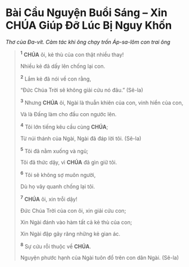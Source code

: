 # Bài Cầu Nguyện Buổi Sáng – Xin **CHÚA** Giúp Đỡ Lúc Bị Nguy Khốn
*Thơ của Đa-vít. Cảm tác khi ông chạy trốn Áp-sa-lôm con trai ông*

> <sup><b>1</b></sup> **CHÚA** ôi, kẻ thù của con thật nhiều thay!
>
> Nhiều kẻ đã dấy lên chống lại con.
>
> <sup><b>2</b></sup> Lắm kẻ đã nói về con rằng,
>
> “Đức Chúa Trời sẽ không giải cứu nó đâu.” (Sê-la)
>
> <sup><b>3</b></sup> Nhưng **CHÚA** ôi, Ngài là thuẫn khiên của con, vinh hiển của con,
>
> Và là Đấng làm cho đầu con ngước lên.
>
> <sup><b>4</b></sup> Tôi lớn tiếng kêu cầu cùng **CHÚA**;
>
> Từ núi thánh của Ngài, Ngài đã đáp lời tôi. (Sê-la)
>
> <sup><b>5</b></sup> Tôi đã nằm xuống và ngủ;
>
> Tôi đã thức dậy, vì **CHÚA** đã gìn giữ tôi.
>
> <sup><b>6</b></sup> Tôi sẽ không sợ muôn người,
>
> Dù họ vây quanh chống lại tôi.
>
> <sup><b>7</b></sup> **CHÚA** ôi, xin trỗi dậy!
>
> Đức Chúa Trời của con ôi, xin giải cứu con;
>
> Xin Ngài đánh vào hàm tất cả kẻ thù của con;
>
> Xin Ngài đập gãy răng những kẻ gian ác.
>
> <sup><b>8</b></sup> Sự cứu rỗi thuộc về **CHÚA**.
>
> Nguyện phước hạnh của Ngài tuôn đổ trên con dân Ngài. (Sê-la)